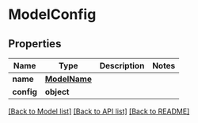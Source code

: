 # ModelConfig

## Properties
Name | Type | Description | Notes
------------ | ------------- | ------------- | -------------
**name** | [**ModelName**](ModelName.md) |  | 
**config** | **object** |  | 

[[Back to Model list]](../README.md#documentation-for-models) [[Back to API list]](../README.md#documentation-for-api-endpoints) [[Back to README]](../README.md)

